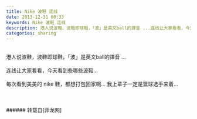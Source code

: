 ```yaml
---
title: Nike 波鞋 连线
date: 2013-12-31 00:33
keywords: Nike 波鞋 连线
description: 港人说波鞋，波鞋即球鞋，「波」是英文ball的譯音 ...连线让大家看看，今天看到些哪些波鞋...每次看到美美的 nike 鞋，都想打包回家啊… 我上辈子一定是篮球选手来着…
categories: sharing
---
```

<td class="t_f" id="postmessage_88093">

<br/>
港人说波鞋，波鞋即球鞋，「波」是英文ball的譯音 ...<br/>
<br/>
连线让大家看看，今天看到些哪些波鞋...<br/>
<br/>
每次看到美美的 nike 鞋，都想打包回家啊… 我上辈子一定是篮球选手来着…<br/>
<br/>
<br/>
<br/>
</td>
###### 转载自[菲龙网]
